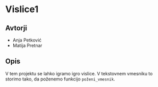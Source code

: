 # Vislice1

## Avtorji

* Anja Petković
* Matija Pretnar

## Opis
V tem projektu se lahko igramo igro vislice. V tekstovnem vmesniku to storimo tako, da poženemo funkcijo `poženi_vmesnik`.


